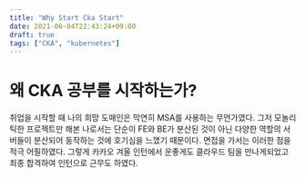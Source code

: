 ```yaml
---
title: "Why Start Cka Start"
date: 2021-06-04T22:43:24+09:00
draft: true
tags: ["CKA", "kubernetes"]
---
```

# 왜 CKA 공부를 시작하는가?
취업을 시작할 때 나의 희망 도매인은 막연히 MSA를 사용하는 무언가였다. 그저 모놀리틱한 프로젝트만 해본 나로서는 단순이 FE와 BE가 분산된 것이 아닌 다양한 역할의 서버들이 분산되어 동작하는 것에 호기심을 느꼈기 때문이다. 면접을 가서는 이러한 점을 적극 어필하였다. 그렇게 카카오 겨울 인턴에서 운좋게도 클라우드 팀을 만나게되었고 최종 합격하여 인턴으로 근무도 하였다.
